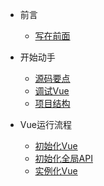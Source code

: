 * 前言

	* [写在前面](/)

* 开始动手

  * [源码要点](/start/mainPoint.md)
  * [调试Vue](/start/debug.md)
  * [项目结构](/start/construction.md)

* Vue运行流程

	* [初始化Vue](/process/init.md)
	* [初始化全局API](/process/initGlobalApi.md)
	* [实例化Vue](/process/instance.md)